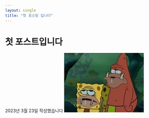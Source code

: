 ```yaml
---
layout: single
title: "첫 포스팅 입니다"
---
```

# 첫 포스트입니다
2023년 3월 23일 작성했습니다
![cartoon1](images/2023-03-23-first/cartoon1.jpg)